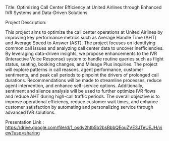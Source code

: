 Title:
Optimizing Call Center Efficiency at United Airlines through Enhanced IVR Systems and Data-Driven Solutions

Project Description:

This project aims to optimize the call center operations at United Airlines by improving key performance metrics such as Average Handle Time (AHT) and Average Speed to Answer (AST). 
The project focuses on identifying common call issues and analyzing call center data to uncover inefficiencies. By leveraging data-driven insights, we propose enhancements to the IVR
(Interactive Voice Response) system to handle routine queries such as flight status, seating, booking changes, and Mileage Plus inquiries.
The project will explore patterns in call reasons, agent performance, customer sentiments, and peak call periods to pinpoint the drivers of prolonged call durations.
Recommendations will be made to streamline processes, reduce agent intervention, and enhance self-service options. Additionally, sentiment and silence analysis will be used to further
optimize IVR flows and reduce AHT during high-call traffic periods. The overall objective is to improve operational efficiency, reduce customer wait times, and enhance customer 
satisfaction by automating and personalizing service through advanced IVR solutions.

Presentation Link : https://drive.google.com/file/d/1_osdv2htb5b2bsBbbQEouZVE3JTeUEJH/view?usp=sharing 
